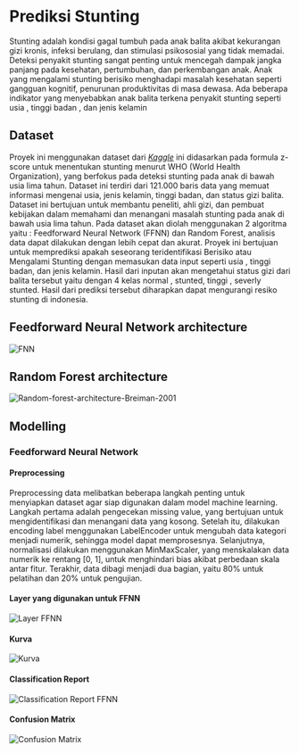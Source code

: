 # Prediksi Stunting
Stunting adalah kondisi gagal tumbuh pada anak balita akibat kekurangan gizi kronis, infeksi berulang, dan stimulasi psikososial yang tidak memadai. Deteksi penyakit stunting sangat penting untuk mencegah dampak jangka panjang pada kesehatan, pertumbuhan, dan perkembangan anak. Anak yang mengalami stunting berisiko menghadapi masalah kesehatan seperti gangguan kognitif, penurunan produktivitas di masa dewasa. Ada beberapa indikator yang menyebabkan anak balita terkena penyakit stunting seperti usia , tinggi badan , dan jenis kelamin
## Dataset
Proyek ini menggunakan dataset dari *[Kaggle](https://www.kaggle.com/datasets/rendiputra/stunting-balita-detection-121k-rows)*  ini didasarkan pada formula z-score untuk menentukan stunting menurut WHO (World Health Organization), yang berfokus pada deteksi stunting pada anak di bawah usia lima tahun. Dataset ini terdiri dari 121.000 baris data yang memuat informasi mengenai usia, jenis kelamin, tinggi badan, dan status gizi balita. Dataset ini bertujuan untuk membantu peneliti, ahli gizi, dan pembuat kebijakan dalam memahami dan menangani masalah stunting pada anak di bawah usia lima tahun.
Pada dataset akan diolah menggunakan 2 algoritma yaitu : Feedforward Neural Network (FFNN) dan Random Forest, analisis data dapat dilakukan dengan lebih cepat dan akurat.  Proyek ini bertujuan untuk memprediksi apakah seseorang teridentifikasi Berisiko atau Mengalami Stunting dengan memasukan data input seperti usia , tinggi badan, dan jenis kelamin. Hasil dari inputan akan mengetahui status gizi dari balita tersebut yaitu dengan 4 kelas normal , stunted, tinggi , severly stunted. Hasil dari prediksi tersebut diharapkan dapat mengurangi resiko stunting di indonesia.
## Feedforward Neural Network architecture
![FNN](https://github.com/user-attachments/assets/29da4cf4-d78b-40fc-9fb4-854d81c96b6f)

## Random Forest architecture
![Random-forest-architecture-Breiman-2001](https://github.com/user-attachments/assets/3edef549-a281-4b08-a68c-5027e9f5ef74)

## Modelling
### Feedforward Neural Network
#### Preprocessing
Preprocessing data melibatkan beberapa langkah penting untuk menyiapkan dataset agar siap digunakan dalam model machine learning. Langkah pertama adalah pengecekan missing value, yang bertujuan untuk mengidentifikasi dan menangani data yang kosong. Setelah itu, dilakukan encoding label menggunakan LabelEncoder untuk mengubah data kategori menjadi numerik, sehingga model dapat memprosesnya. Selanjutnya, normalisasi dilakukan menggunakan MinMaxScaler, yang menskalakan data numerik ke rentang [0, 1], untuk menghindari bias akibat perbedaan skala antar fitur. Terakhir, data dibagi menjadi dua bagian, yaitu 80% untuk pelatihan dan 20% untuk pengujian.

#### Layer yang digunakan untuk FFNN
![Layer FFNN](https://github.com/user-attachments/assets/6f8c3ff0-8389-4a64-8dc9-8b417428d6ec)

#### Kurva
![Kurva](https://github.com/user-attachments/assets/f2e1466d-f0e7-4097-812d-b242d6e9a87c)

#### Classification Report
![Classification Report FFNN](https://github.com/user-attachments/assets/3d77f0bf-cb38-4d27-b132-5318391f2511)

#### Confusion Matrix
![Confusion Matrix](https://github.com/user-attachments/assets/9946505e-c584-453b-bb8e-e4bb7af98623)

